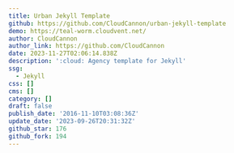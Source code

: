 ```yaml
---
title: Urban Jekyll Template
github: https://github.com/CloudCannon/urban-jekyll-template
demo: https://teal-worm.cloudvent.net/
author: CloudCannon
author_link: https://github.com/CloudCannon
date: 2023-11-27T02:06:14.838Z
description: ':cloud: Agency template for Jekyll'
ssg:
  - Jekyll
css: []
cms: []
category: []
draft: false
publish_date: '2016-11-10T03:08:36Z'
update_date: '2023-09-26T20:31:32Z'
github_star: 176
github_fork: 194
---
```

